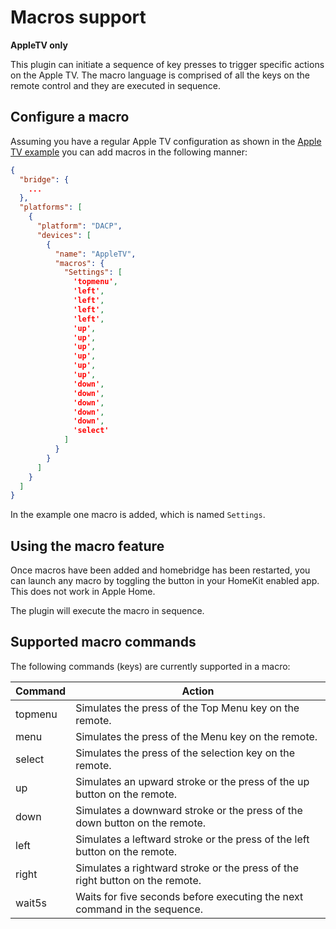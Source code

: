# Macros support

**AppleTV only**

This plugin can initiate a sequence of key presses to trigger specific actions on the Apple TV. The macro language is comprised of all the keys on
the remote control and they are executed in sequence.

## Configure a macro

Assuming you have a regular Apple TV configuration as shown in the [Apple TV example](../../examples/appletv) you can add macros in the following manner:

```json
{
  "bridge": {
    ...
  },
  "platforms": [
    {
      "platform": "DACP",
      "devices": [
        {
          "name": "AppleTV",
          "macros": {
            "Settings": [
              'topmenu', 
              'left', 
              'left', 
              'left', 
              'left', 
              'up', 
              'up', 
              'up', 
              'up', 
              'up', 
              'up', 
              'down', 
              'down', 
              'down', 
              'down', 
              'down',
              'select'
            ]
          }
        }
      ]
    }
  ]
}
```

In the example one macro is added, which is named `Settings`.

## Using the macro feature

Once macros have been added and homebridge has been restarted, you can launch any macro by toggling the button in your HomeKit enabled app. This does not work in Apple Home.

The plugin will execute the macro in sequence.

## Supported macro commands

The following commands (keys) are currently supported in a macro:

| Command | Action |
|---|---|
| topmenu | Simulates the press of the Top Menu key on the remote. |
| menu | Simulates the press of the Menu key on the remote. |
| select | Simulates the press of the selection key on the remote. |
| up | Simulates an upward stroke or the press of the up button on the remote. |
| down | Simulates a downward stroke or the press of the down button on the remote. |
| left | Simulates a leftward stroke or the press of the left button on the remote. |
| right | Simulates a rightward stroke or the press of the right button on the remote. |
| wait5s | Waits for five seconds before executing the next command in the sequence. |

